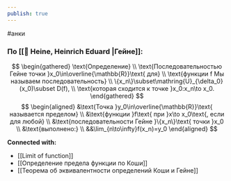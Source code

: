 ```yaml
---
publish: true
---
```

#анки


### По [[👤 Heine, Heinrich Eduard |Гейне]]:
$$
\begin{gathered}
\text{Onpeдeлeниe} \\
\text{Последовательностью Гейне точки }x_0\in\overline{\mathbb{R}}\text{ для} \\
\text{функции f Mы называем последовательность} \\
\{x_n\}\subset\mathring{U}_{\delta_0}(x_0)\subset D(f), \\
\text{которая сходится к точке }x_0:x_n\to x_0. 
\end{gathered}
$$
$$
\begin{aligned}
&\text{Точка }y_0\in\overline{\mathbb{R}}\text{ называется пределом} \\
&\text{функции }f\text{ при }x\to x_0\text{, если для любой} \\
&\text{последовательности Гейне }\{x_n\}\text{ точки }x_0 \\
&\text{выполнено:} \\
&&\lim_{n\to\infty}f(x_n)=y_0
\end{aligned}
$$





**Connected with:**
- [[Limit of function]]
- [[Определение предела функции по Коши]]
- [[Теорема об эквивалентности определений Коши и Гейне]]

